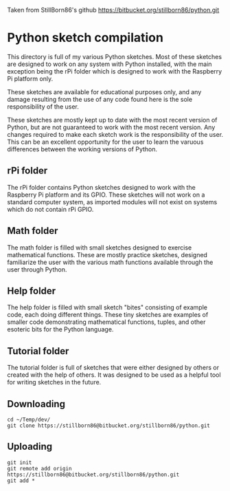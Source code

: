Taken from StillBorn86's github
https://bitbucket.org/stillborn86/python.git

# Python sketch compilation
This directory is full of my various Python sketches.  Most of these sketches
are designed to work on any system with Python installed, with the main
exception being the rPi folder which is designed to work with the Raspberry Pi
platform only.

These sketches are available for educational purposes only, and any damage
resulting from the use of any code found here is the sole responsibility of the
user.

These sketches are mostly kept up to date with the most recent version of
Python, but are not guaranteed to work with the most recent version.  Any
changes required to make each sketch work is the responsibility of the user.
This can be an excellent opportunity for the user to learn the varuous
differences between the working versions of Python.

## rPi folder
The rPi folder contains Python sketches designed to work with the Raspberry Pi
platform and its GPIO.  These sketches will not work on a standard computer
system, as imported modules will not exist on systems which do not contain rPi
GPIO.

## Math folder
The math folder is filled with small sketches designed to exercise mathematical
functions.  These are mostly practice sketches, designed familiarize the user
with the various math functions available through the user through Python. 

## Help folder
The help folder is filled with small sketch "bites" consisting of example code,
each doing different things.  These tiny sketches are examples of smaller code
demonstrating mathematical functions, tuples, and other esoteric bits for the
Python language.

## Tutorial folder
The tutorial folder is full of sketches that were either designed by others or
created with the help of others.  It was designed to be used as a helpful tool
for writing sketches in the future.

## Downloading

    cd ~/Temp/dev/
    git clone https://stillborn86@bitbucket.org/stillborn86/python.git
 
## Uploading

    git init
    git remote add origin https://stillborn86@bitbucket.org/stillborn86/python.git
    git add *
